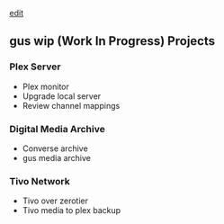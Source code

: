 [edit]()

## gus wip (Work In Progress) Projects

### Plex Server

- Plex monitor
- Upgrade local server
- Review channel mappings

### Digital Media Archive

- Converse archive
- gus media archive

### Tivo Network

- Tivo over zerotier
- Tivo media to plex backup
